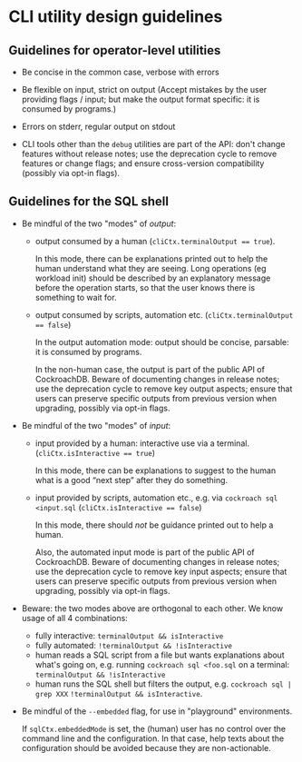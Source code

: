 # CLI utility design guidelines

## Guidelines for operator-level utilities

- Be concise in the common case, verbose with errors

- Be flexible on input, strict on output (Accept mistakes by the user
  providing flags / input; but make the output format specific: it is
  consumed by programs.)

- Errors on stderr, regular output on stdout

- CLI tools other than the `debug` utilities are part of the API:
  don't change features without release notes; use the deprecation
  cycle to remove features or change flags; and ensure cross-version
  compatibility (possibly via opt-in flags).

## Guidelines for the SQL shell

- Be mindful of the two "modes" of *output*:

  - output consumed by a human (`cliCtx.terminalOutput == true`).

    In this mode, there can be explanations printed out to help
    the human understand what they are seeing. Long
    operations (eg workload init) should be described by an
    explanatory message before the operation starts, so that the user
    knows there is something to wait for.

  - output consumed by scripts, automation etc. (`cliCtx.terminalOutput == false`)

    In the output automation mode: output should be concise, parsable:
    it is consumed by programs.

    In the non-human case, the output is part of the public API of CockroachDB.
    Beware of documenting changes in release notes; use the deprecation cycle
    to remove key output aspects; ensure that users can preserve specific
    outputs from previous version when upgrading, possibly via opt-in flags.

- Be mindful of the two "modes" of *input*:

  - input provided by a human: interactive use via a
    terminal. (`cliCtx.isInteractive == true`)

    In this mode, there can be explanations to suggest to the human
    what is a good “next step” after they do something.

  - input provided by scripts, automation etc., e.g. via `cockroach sql <input.sql`
    (`cliCtx.isInteractive == false`)

    In this mode, there should *not* be guidance printed out to help a
    human.

    Also, the automated input mode is part of the public API of CockroachDB.
    Beware of documenting changes in release notes; use the deprecation cycle
    to remove key input aspects; ensure that users can preserve specific
    outputs from previous version when upgrading, possibly via opt-in flags.

- Beware: the two modes above are orthogonal to each other. We know
  usage of all 4 combinations:

  - fully interactive: `terminalOutput && isInteractive`
  - fully automated: `!terminalOutput && !isInteractive`
  - human reads a SQL script from a file but wants explanations about
    what's going on, e.g. running `cockroach sql <foo.sql` on a
    terminal: `terminalOutput && !isInteractive`
  - human runs the SQL shell but filters the output, e.g. `cockroach sql | grep XXX`
    `!terminalOutput && isInteractive`.

- Be mindful of the `--embedded` flag, for use in "playground" environments.

  If `sqlCtx.embeddedMode` is set, the (human) user has no control
  over the command line and the configuration. In that case, help
  texts about the configuration should be avoided because they are
  non-actionable.

